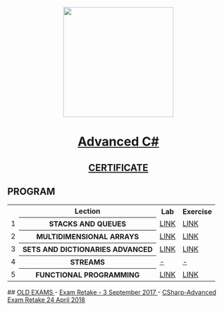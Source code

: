 <p align="center"><img src="http://spaceappschallengebulgaria.eu/sites/default/files/softuni.png" width = 250 /></p>

# <a href=""><p align="center"> Advanced C# <p></a>
## <a href="https://softuni.bg/certificates/details/57991/f8a630f3" ><p align="center"> CERTIFICATE <p></a>

## PROGRAM
<table>
<tr>
  <th></th><th>Lection</th><th>Lab</th><th>Exercise</th>
</tr>
<tr>
  <td>1</td>
  <th>STACKS AND QUEUES</th>
  <td><a href="https://github.com/kallyy7/Advanced-CSharp/tree/master/01.Stacks%20and%20Queues%20-%20Lab" >LINK</a></td>
  <td><a href="https://github.com/kallyy7/Advanced-CSharp/tree/master/01.Stacks%20and%20Queues%20-%20Exercises" >LINK</a></td>
</tr>
<tr>
  <td>2</td>
  <th>MULTIDIMENSIONAL ARRAYS</th>
  <td><a href="https://github.com/kallyy7/Advanced-CSharp/tree/master/02.Multidimensional%20Arrays%20-%20Lab" >LINK</a></td>
  <td><a href="https://github.com/kallyy7/Advanced-CSharp/tree/master/02.Multidimensional%20Arrays%20-%20Exercises" >LINK</a></td>
  <tr>
    <td>3</td>
    <th>SETS AND DICTIONARIES ADVANCED</th>
    <td><a href="" >LINK</a></td>
    <td><a href="" >LINK</a></td>
</tr>
<tr>
    <td>4</td>
    <th>STREAMS</th>
    <td><a href="" >-</a></td>
    <td><a href="" >-</a></td>
</tr>
</tr>
  <tr>
  <td>5</td>
    <th>FUNCTIONAL PROGRAMMING</th>
    <td><a href="https://github.com/kallyy7/Advanced-CSharp/tree/master/03.Functional%20Programming%20-%20Lab" >LINK</a></td>
    <td><a href="https://github.com/kallyy7/Advanced-CSharp/tree/master/03.Functional%20Programming%20-%20Exercises" >LINK</a></td>
</tr>
  </table>
##  <a href="https://github.com/kallyy7/Advanced-CSharp/tree/master/Old%20Exams" > OLD EXAMS </a>
- <a href="https://github.com/kallyy7/Advanced-CSharp/tree/master/Old%20Exams/Exam%20Retake%20-%203%20September%202017" > Exam Retake - 3 September 2017 </a>
- <a href="https://github.com/kallyy7/Advanced-CSharp/tree/master/Old%20Exams/CSharp-Advanced%20Exam%20Retake%2024%20%D0%90pril%202018" > CSharp-Advanced Exam Retake 24 Аpril 2018</a>
